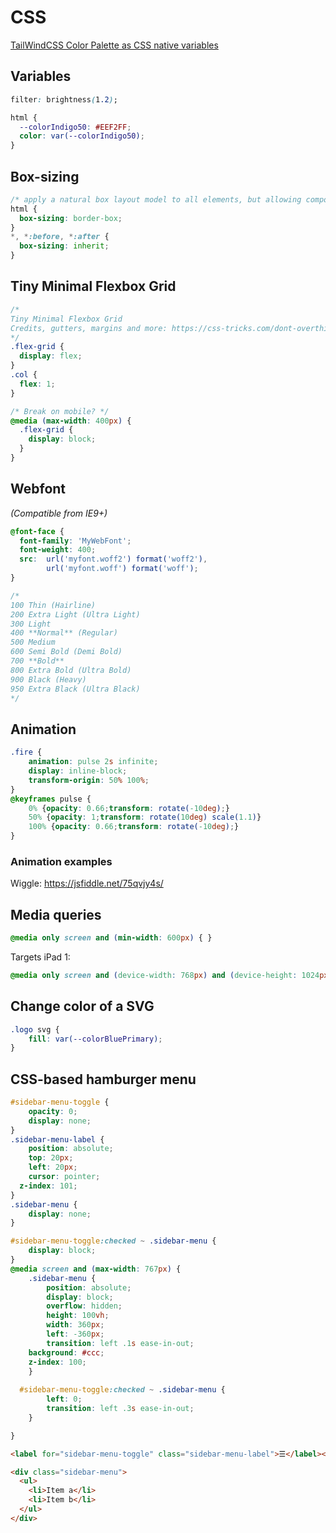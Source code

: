 # CSS

[TailWindCSS Color Palette as CSS native variables](https://gist.github.com/luckyshot/9605314b6f32304ea3d44381ad6788af)

## Variables

```css
filter: brightness(1.2);
```

```css
html {
  --colorIndigo50: #EEF2FF;
  color: var(--colorIndigo50);
}
```

## Box-sizing

```css
/* apply a natural box layout model to all elements, but allowing components to change */
html {
  box-sizing: border-box;
}
*, *:before, *:after {
  box-sizing: inherit;
}
```

## Tiny Minimal Flexbox Grid

```css
/*
Tiny Minimal Flexbox Grid
Credits, gutters, margins and more: https://css-tricks.com/dont-overthink-flexbox-grids/
*/
.flex-grid {
  display: flex;
}
.col {
  flex: 1;
}

/* Break on mobile? */
@media (max-width: 400px) {
  .flex-grid {
    display: block;
  }
}
```

## Webfont

_(Compatible from IE9+)_

```css
@font-face {
  font-family: 'MyWebFont';
  font-weight: 400;
  src:  url('myfont.woff2') format('woff2'),
        url('myfont.woff') format('woff');
}

/*
100	Thin (Hairline)
200	Extra Light (Ultra Light)
300	Light
400	**Normal** (Regular)
500	Medium
600	Semi Bold (Demi Bold)
700	**Bold**
800	Extra Bold (Ultra Bold)
900	Black (Heavy)
950	Extra Black (Ultra Black)
*/
```

## Animation

```css
.fire {
    animation: pulse 2s infinite;
    display: inline-block;
    transform-origin: 50% 100%;
}
@keyframes pulse {
    0% {opacity: 0.66;transform: rotate(-10deg);}
    50% {opacity: 1;transform: rotate(10deg) scale(1.1)}
    100% {opacity: 0.66;transform: rotate(-10deg);}
}
```

### Animation examples

Wiggle: https://jsfiddle.net/75qvjy4s/

## Media queries

```css
@media only screen and (min-width: 600px) { }
```

Targets iPad 1: 

```css
@media only screen and (device-width: 768px) and (device-height: 1024px) { }
```

## Change color of a SVG

```css
.logo svg {
	fill: var(--colorBluePrimary);
}
```

## CSS-based hamburger menu

```css
#sidebar-menu-toggle {
	opacity: 0;
	display: none;
}
.sidebar-menu-label {
	position: absolute;
	top: 20px;
	left: 20px;
	cursor: pointer;
  z-index: 101;
}
.sidebar-menu {
	display: none;
}

#sidebar-menu-toggle:checked ~ .sidebar-menu {
	display: block;
}
@media screen and (max-width: 767px) {
	.sidebar-menu {
		position: absolute;
		display: block;
		overflow: hidden;
		height: 100vh;
		width: 360px;
		left: -360px;
		transition: left .1s ease-in-out;
    background: #ccc;
    z-index: 100;
	}
  
  #sidebar-menu-toggle:checked ~ .sidebar-menu {
		left: 0;
		transition: left .3s ease-in-out;
	}

}
```

```html
<label for="sidebar-menu-toggle" class="sidebar-menu-label">☰</label><input type="checkbox" id="sidebar-menu-toggle">

<div class="sidebar-menu">
  <ul>
    <li>Item a</li>
    <li>Item b</li>
  </ul>
</div>
```

